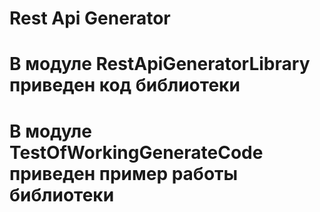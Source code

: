 # Rest Api Generator
# В модуле RestApiGeneratorLibrary приведен код библиотеки
# В модуле TestOfWorkingGenerateCode приведен пример работы библиотеки
 

